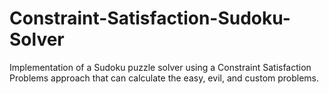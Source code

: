 # Constraint-Satisfaction-Sudoku-Solver
Implementation of a Sudoku puzzle solver using a Constraint Satisfaction Problems approach that can calculate the easy, evil, and custom problems.
